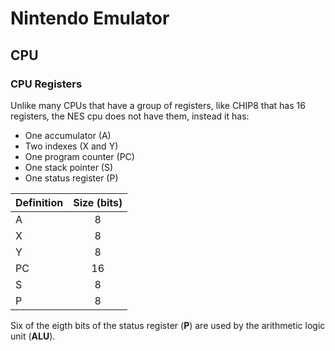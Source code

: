 # Nintendo Emulator

## CPU

### CPU Registers

Unlike many CPUs that have a group of registers, like CHIP8 that has 16 registers, the NES cpu does not have them, instead it has:

 - One accumulator (A)
 - Two indexes (X and Y)
 - One program counter (PC)
 - One stack pointer (S)
 - One status register (P)

| Definition | Size (bits)|
|------------|:----------:|
| A          | 8          |
| X          | 8          |
| Y          | 8          |
| PC         | 16         |
| S          | 8          |
| P          | 8          |

Six of the eigth bits of the status register (**P**) are used by the arithmetic logic unit (**ALU**).
 